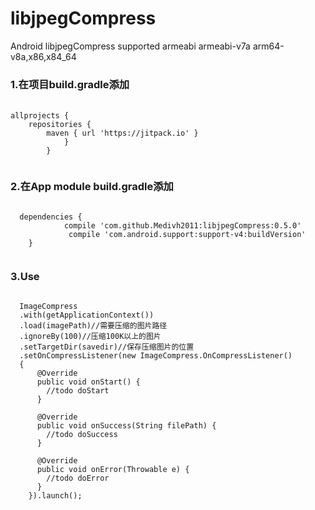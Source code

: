 # libjpegCompress
Android libjpegCompress supported armeabi armeabi-v7a arm64-v8a,x86,x84_64</br>

### 1.在项目build.gradle添加
   <pre> <code>
allprojects {
	repositories {
		maven { url 'https://jitpack.io' }
		    }
	    }
	</code></pre>
	
### 2.在App module build.gradle添加
  
  <pre><code>
  dependencies {
	        compile 'com.github.Medivh2011:libjpegCompress:0.5.0'
	         compile 'com.android.support:support-v4:buildVersion'
	}
	</code></pre>
	
### 3.Use
  <pre><code>
  ImageCompress
  .with(getApplicationContext())
  .load(imagePath)//需要压缩的图片路径
  .ignoreBy(100)//压缩100K以上的图片
  .setTargetDir(savedir)//保存压缩图片的位置
  .setOnCompressListener(new ImageCompress.OnCompressListener() 
  {
      @Override
      public void onStart() {
        //todo doStart
      }

      @Override
      public void onSuccess(String filePath) {
        //todo doSuccess
      }

      @Override
      public void onError(Throwable e) {
        //todo doError
      }
    }).launch();
    </code>
    <pre>
    
  
